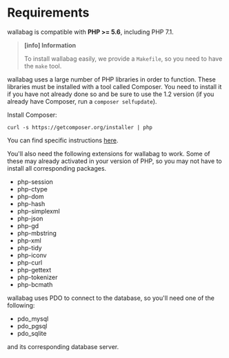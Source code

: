 # Requirements

wallabag is compatible with **PHP >= 5.6**, including PHP 7.1.

> **[info] Information**
>
> To install wallabag easily, we provide a `Makefile`, so you need to have the `make` tool.

wallabag uses a large number of PHP libraries in order to function.
These libraries must be installed with a tool called Composer. You need
to install it if you have not already done so and be sure to use the 1.2
version (if you already have Composer, run a `composer selfupdate`).

Install Composer:

    curl -s https://getcomposer.org/installer | php

You can find specific instructions
[here](https://getcomposer.org/doc/00-intro.md).

You'll also need the following extensions for wallabag to work. Some of
these may already activated in your version of PHP, so you may not have
to install all corresponding packages.

-   php-session
-   php-ctype
-   php-dom
-   php-hash
-   php-simplexml
-   php-json
-   php-gd
-   php-mbstring
-   php-xml
-   php-tidy
-   php-iconv
-   php-curl
-   php-gettext
-   php-tokenizer
-   php-bcmath

wallabag uses PDO to connect to the database, so you'll need one of the
following:

-   pdo_mysql
-   pdo_pgsql
-   pdo_sqlite

and its corresponding database server.
